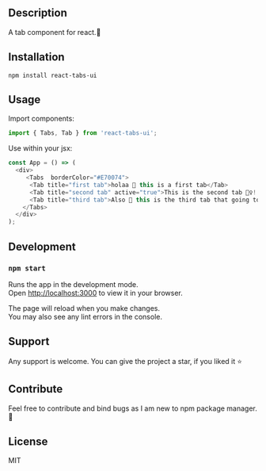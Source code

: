 ## Description

A tab component for react.🎉

## Installation

```
npm install react-tabs-ui
```

## Usage

Import components:

```js
import { Tabs, Tab } from 'react-tabs-ui';
```

Use within your jsx:

```js
const App = () => (
  <div>
     <Tabs  borderColor="#E70074">
      <Tab title="first tab">holaa 👋 this is a first tab</Tab>
      <Tab title="second tab" active="true">This is the second tab 🙋‍♀️!!!</Tab>
      <Tab title="third tab">Also 🎈 this is the third tab that going to be displayed! ha ha!!</Tab>
    </Tabs>
  </div>
);
```

## Development

### `npm start`

Runs the app in the development mode.\
Open [http://localhost:3000](http://localhost:3000) to view it in your browser.

The page will reload when you make changes.\
You may also see any lint errors in the console.

## Support

Any support is welcome. You can give the project a star, if you liked it ⭐

## Contribute
Feel free to contribute and bind bugs as I am new to npm package manager.🎉

## License
MIT
